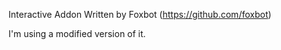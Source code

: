 ﻿Interactive Addon Written by Foxbot (https://github.com/foxbot)

I'm using a modified version of it.